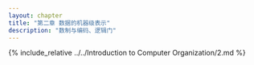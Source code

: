```yaml
---
layout: chapter
title: "第二章 数据的机器级表示"
description: "数制与编码、逻辑门"
---
```


{% include_relative ../../Introduction to Computer Organization/2.md %} 